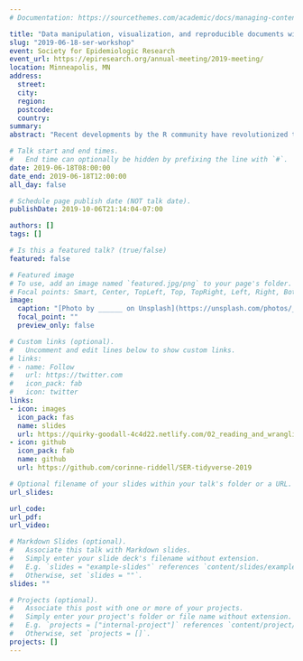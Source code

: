 ```yaml
---
# Documentation: https://sourcethemes.com/academic/docs/managing-content/

title: "Data manipulation, visualization, and reproducible documents with R and the Tidyverse"
slug: "2019-06-18-ser-workshop"
event: Society for Epidemiologic Research
event_url: https://epiresearch.org/annual-meeting/2019-meeting/
location: Minneapolis, MN
address:
  street:
  city:
  region:
  postcode:
  country:
summary:
abstract: "Recent developments by the R community have revolutionized the data analysis pipeline in R, from manipulating and visualizing data to communicating results. Our workshop will provide hands-on training in tools from the tidyverse ecosystem, using real epidemiologic data. In the first section, we will teach data manipulation with dplyr, a package that makes data cleaning easy, flexible, and enjoyable. In the next section, we will teach data visualization with ggplot2, the most popular plotting package in R, with a focus on creating publication-quality plots. We will then put these tools together to make reproducible documents. Using R Markdown, we will weave code and text together and learn to write papers and reports, exported to PDF, Word, or HTML, entirely in R. This workflow easily propagates upstream changes to data or analyses throughout a document and eliminates copy and paste errors. Together, these tools form a data analysis pipeline for reproducible, publication-ready work."

# Talk start and end times.
#   End time can optionally be hidden by prefixing the line with `#`.
date: 2019-06-18T08:00:00
date_end: 2019-06-18T12:00:00
all_day: false

# Schedule page publish date (NOT talk date).
publishDate: 2019-10-06T21:14:04-07:00

authors: []
tags: []

# Is this a featured talk? (true/false)
featured: false

# Featured image
# To use, add an image named `featured.jpg/png` to your page's folder. 
# Focal points: Smart, Center, TopLeft, Top, TopRight, Left, Right, BottomLeft, Bottom, BottomRight.
image:
  caption: "[Photo by ______ on Unsplash](https://unsplash.com/photos/______)"
  focal_point: ""
  preview_only: false

# Custom links (optional).
#   Uncomment and edit lines below to show custom links.
# links:
# - name: Follow
#   url: https://twitter.com
#   icon_pack: fab
#   icon: twitter
links:
- icon: images
  icon_pack: fas
  name: slides
  url: https://quirky-goodall-4c4d22.netlify.com/02_reading_and_wrangling_data
- icon: github
  icon_pack: fab
  name: github
  url: https://github.com/corinne-riddell/SER-tidyverse-2019

# Optional filename of your slides within your talk's folder or a URL.
url_slides:

url_code:
url_pdf:
url_video:

# Markdown Slides (optional).
#   Associate this talk with Markdown slides.
#   Simply enter your slide deck's filename without extension.
#   E.g. `slides = "example-slides"` references `content/slides/example-slides.md`.
#   Otherwise, set `slides = ""`.
slides: ""

# Projects (optional).
#   Associate this post with one or more of your projects.
#   Simply enter your project's folder or file name without extension.
#   E.g. `projects = ["internal-project"]` references `content/project/deep-learning/index.md`.
#   Otherwise, set `projects = []`.
projects: []
---
```

